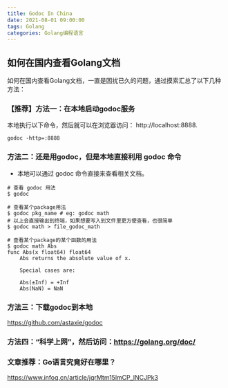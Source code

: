 ```yaml
---
title: Godoc In China
date: 2021-08-01 09:00:00
tags: Golang
categories: Golang编程语言
---
```


如何在国内查看Golang文档
------------------------
如何在国内查看Golang文档，一直是困扰已久的问题，通过摸索汇总了以下几种方法：

### 【推荐】方法一：在本地启动godoc服务

本地执行以下命令，然后就可以在浏览器访问： http://localhost:8888.

``` golang
godoc -http=:8888
```

### 方法二：还是用godoc，但是本地直接利用 godoc 命令
- 本地可以通过 godoc 命令直接来查看相关文档。
```
# 查看 godoc 用法
$ godoc

# 查看某个package用法
$ godoc pkg_name # eg: godoc math
# 以上会直接输出到终端，如果想要写入到文件里更方便查看，也很简单
$ godoc math > file_godoc_math

# 查看某个package的某个函数的用法
$ godoc math Abs
func Abs(x float64) float64
    Abs returns the absolute value of x.

    Special cases are:

	Abs(±Inf) = +Inf
	Abs(NaN) = NaN
```

### 方法三：下载godoc到本地
https://github.com/astaxie/godoc

### 方法四：“科学上网”，然后访问：https://golang.org/doc/

### 文章推荐：Go语言究竟好在哪里？
https://www.infoq.cn/article/jqrMtm15lmCP_lNCJPk3
